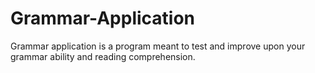 # Grammar-Application
Grammar application is a program meant to test and improve upon your grammar ability and reading comprehension.
